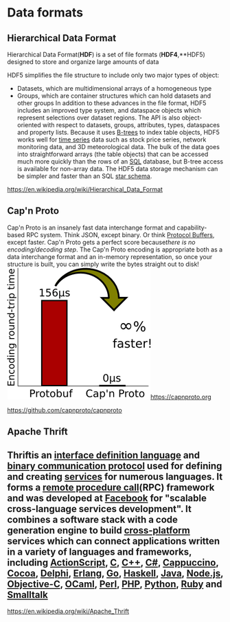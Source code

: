 # Data formats

## Hierarchical Data Format

Hierarchical Data Format(**HDF**) is a set of file formats (**HDF4**,**HDF5) designed to store and organize large amounts of data

HDF5 simplifies the file structure to include only two major types of object:

- Datasets, which are multidimensional arrays of a homogeneous type
- Groups, which are container structures which can hold datasets and other groups
In addition to these advances in the file format, HDF5 includes an improved type system, and dataspace objects which represent selections over dataset regions. The API is also object-oriented with respect to datasets, groups, attributes, types, dataspaces and property lists.
Because it uses [B-trees](https://en.wikipedia.org/wiki/B-trees) to index table objects, HDF5 works well for [time series](https://en.wikipedia.org/wiki/Time_series) data such as stock price series, network monitoring data, and 3D meteorological data. The bulk of the data goes into straightforward arrays (the table objects) that can be accessed much more quickly than the rows of an [SQL](https://en.wikipedia.org/wiki/SQL) database, but B-tree access is available for non-array data. The HDF5 data storage mechanism can be simpler and faster than an SQL [star schema](https://en.wikipedia.org/wiki/Star_schema).

<https://en.wikipedia.org/wiki/Hierarchical_Data_Format>

## Cap'n Proto

Cap'n Proto is an insanely fast data interchange format and capability-based RPC system. Think JSON, except binary. Or think [Protocol Buffers](http://protobuf.googlecode.com/), except faster.
Cap'n Proto gets a perfect score because*there is no encoding/decoding step*. The Cap'n Proto encoding is appropriate both as a data interchange format and an in-memory representation, so once your structure is built, you can simply write the bytes straight out to disk!
![image](media/Data-formats-image1.png)<https://capnproto.org>

<https://github.com/capnproto/capnproto>

## Apache Thrift

## Thriftis an [interface definition language](https://en.wikipedia.org/wiki/Interface_definition_language) and [binary communication protocol](https://en.wikipedia.org/wiki/Binary_protocol) used for defining and creating [services](https://en.wikipedia.org/wiki/Service_(systems_architecture)) for numerous languages. It forms a [remote procedure call](https://en.wikipedia.org/wiki/Remote_procedure_call)(RPC) framework and was developed at [Facebook](https://en.wikipedia.org/wiki/Facebook) for "scalable cross-language services development". It combines a software stack with a code generation engine to build [cross-platform](https://en.wikipedia.org/wiki/Cross-platform) services which can connect applications written in a variety of languages and frameworks, including [ActionScript](https://en.wikipedia.org/wiki/ActionScript), [C](https://en.wikipedia.org/wiki/C_(programming_language)), [C++](https://en.wikipedia.org/wiki/C%2B%2B), [C#](https://en.wikipedia.org/wiki/C_Sharp_(programming_language)), [Cappuccino](https://en.wikipedia.org/wiki/Cappuccino_(application_development_framework)), [Cocoa](https://en.wikipedia.org/wiki/Cocoa_(API)), [Delphi](https://en.wikipedia.org/wiki/Embarcadero_Delphi), [Erlang](https://en.wikipedia.org/wiki/Erlang_(programming_language)), [Go](https://en.wikipedia.org/wiki/Go_(programming_language)), [Haskell](https://en.wikipedia.org/wiki/Haskell_(programming_language)), [Java](https://en.wikipedia.org/wiki/Java_(programming_language)), [Node.js](https://en.wikipedia.org/wiki/Node.js), [Objective-C](https://en.wikipedia.org/wiki/Objective-C), [OCaml](https://en.wikipedia.org/wiki/OCaml), [Perl](https://en.wikipedia.org/wiki/Perl), [PHP](https://en.wikipedia.org/wiki/PHP), [Python](https://en.wikipedia.org/wiki/Python_(programming_language)), [Ruby](https://en.wikipedia.org/wiki/Ruby_(programming_language)) and [Smalltalk](https://en.wikipedia.org/wiki/Smalltalk)

<https://en.wikipedia.org/wiki/Apache_Thrift>
